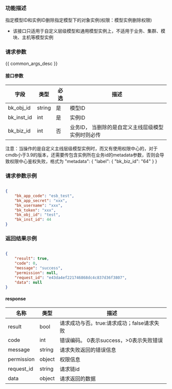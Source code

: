 ### 功能描述

指定模型ID和实例ID删除指定模型下的对象实例(权限：模型实例删除权限)

- 该接口只适用于自定义层级模型和通用模型实例上，不适用于业务、集群、模块、主机等模型实例

### 请求参数

{{ common_args_desc }}

#### 接口参数

| 字段                |  类型       | 必选   |  描述                            |
|---------------------|-------------|--------|----------------------------------                     |
| bk_obj_id           | string      | 是     | 模型ID |
| bk_inst_id          | int         | 是     | 实例ID   |
| bk_biz_id                  | int        | 否     | 业务ID， 当删除的是自定义主线层级模型实例时则必传 |
 
 注意：当操作的是自定义主线层级模型实例时，而又有使用权限中心的，对于cmdb小于3.9的版本，还需要传包含实例所在业务id的metadata参数，否则会导致权限中心鉴权失败，格式为
"metadata": {
    "label": {
        "bk_biz_id": "64"
    }
}

### 请求参数示例

```json

{ 
    "bk_app_code": "esb_test",
    "bk_app_secret": "xxx",
    "bk_username": "xxx",
    "bk_token": "xxx",
    "bk_obj_id": "test",
    "bk_inst_id": 44
}
```


### 返回结果示例

```json

{
    "result": true,
    "code": 0,
    "message": "success",
    "permission": null,
    "request_id": "e43da4ef221746868dc4c837d36f3807",
    "data": null
}
```
#### response

| 名称    | 类型   | 描述                                    |
| ------- | ------ | ------------------------------------- |
| result  | bool   | 请求成功与否。true:请求成功；false请求失败 |
| code    | int    | 错误编码。 0表示success，>0表示失败错误    |
| message | string | 请求失败返回的错误信息                    |
| permission    | object | 权限信息    |
| request_id    | string | 请求链id    |
| data    | object | 请求返回的数据                           |


